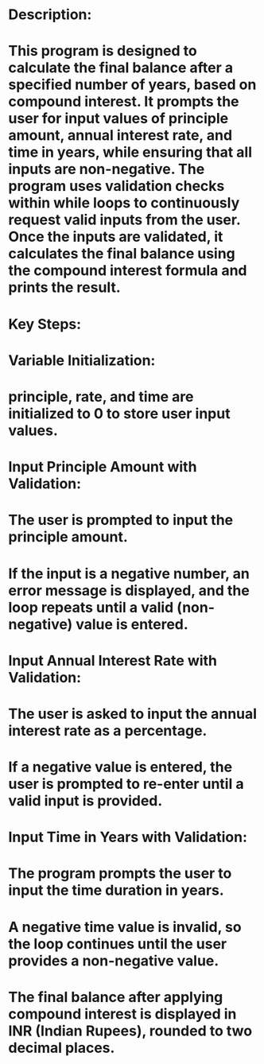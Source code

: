 # Description:
# This program is designed to calculate the final balance after a specified number of years, based on compound interest. It prompts the user for input values of principle amount, annual interest rate, and time in years, while ensuring that all inputs are non-negative. The program uses validation checks within while loops to continuously request valid inputs from the user. Once the inputs are validated, it calculates the final balance using the compound interest formula and prints the result.

# Key Steps:
# Variable Initialization:

# principle, rate, and time are initialized to 0 to store user input values.
# Input Principle Amount with Validation:

# The user is prompted to input the principle amount.
# If the input is a negative number, an error message is displayed, and the loop repeats until a valid (non-negative) value is entered.
# Input Annual Interest Rate with Validation:

# The user is asked to input the annual interest rate as a percentage.
# If a negative value is entered, the user is prompted to re-enter until a valid input is provided.
# Input Time in Years with Validation:

# The program prompts the user to input the time duration in years.
# A negative time value is invalid, so the loop continues until the user provides a non-negative value.

# The final balance after applying compound interest is displayed in INR (Indian Rupees), rounded to two decimal places.
